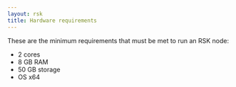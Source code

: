```yaml
---
layout: rsk
title: Hardware requirements
---
```


These are the minimum requirements that must be met to run an RSK node:

- 2 cores
- 8 GB RAM
- 50 GB storage
- OS x64
